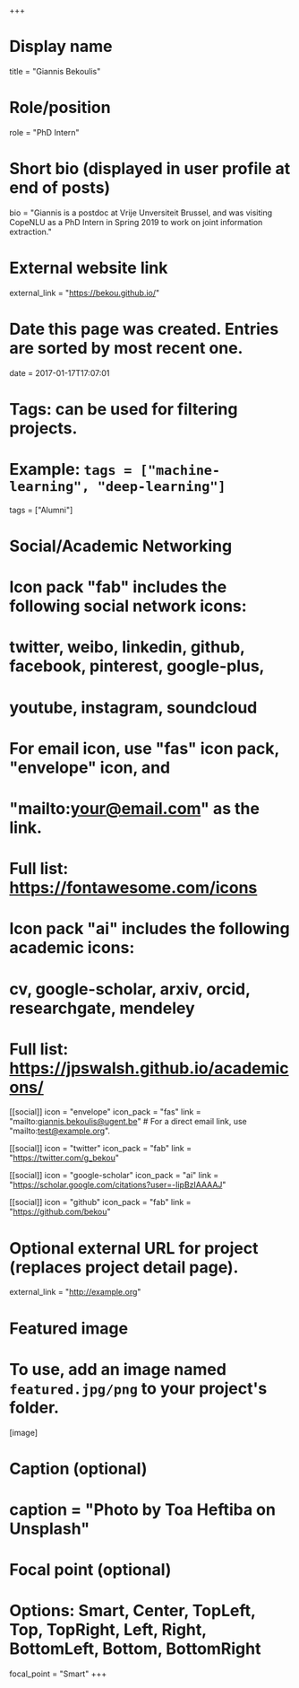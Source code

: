 +++
# Display name
title = "Giannis Bekoulis"

# Role/position
role = "PhD Intern"

# Short bio (displayed in user profile at end of posts)
bio = "Giannis is a postdoc at Vrije Unversiteit Brussel, and was visiting CopeNLU as a PhD Intern in Spring 2019 to work on joint information extraction."

# External website link
external_link = "https://bekou.github.io/"

# Date this page was created. Entries are sorted by most recent one.
date = 2017-01-17T17:07:01

# Tags: can be used for filtering projects.
# Example: `tags = ["machine-learning", "deep-learning"]`
tags = ["Alumni"]

# Social/Academic Networking
#
# Icon pack "fab" includes the following social network icons:
#
#   twitter, weibo, linkedin, github, facebook, pinterest, google-plus,
#   youtube, instagram, soundcloud
#
#   For email icon, use "fas" icon pack, "envelope" icon, and
#   "mailto:your@email.com" as the link.
#
#   Full list: https://fontawesome.com/icons
#
# Icon pack "ai" includes the following academic icons:
#
#   cv, google-scholar, arxiv, orcid, researchgate, mendeley
#
#   Full list: https://jpswalsh.github.io/academicons/

[[social]]
icon = "envelope"
icon_pack = "fas"
link = "mailto:giannis.bekoulis@ugent.be"  # For a direct email link, use "mailto:test@example.org".

[[social]]
icon = "twitter"
icon_pack = "fab"
link = "https://twitter.com/g_bekou"

[[social]]
icon = "google-scholar"
icon_pack = "ai"
link = "https://scholar.google.com/citations?user=-IipBzIAAAAJ"

[[social]]
icon = "github"
icon_pack = "fab"
link = "https://github.com/bekou"


# Optional external URL for project (replaces project detail page).
external_link = "http://example.org"

# Featured image
# To use, add an image named `featured.jpg/png` to your project's folder. 
[image]
  # Caption (optional)
  # caption = "Photo by Toa Heftiba on Unsplash"

  # Focal point (optional)
  # Options: Smart, Center, TopLeft, Top, TopRight, Left, Right, BottomLeft, Bottom, BottomRight
  focal_point = "Smart"
+++
